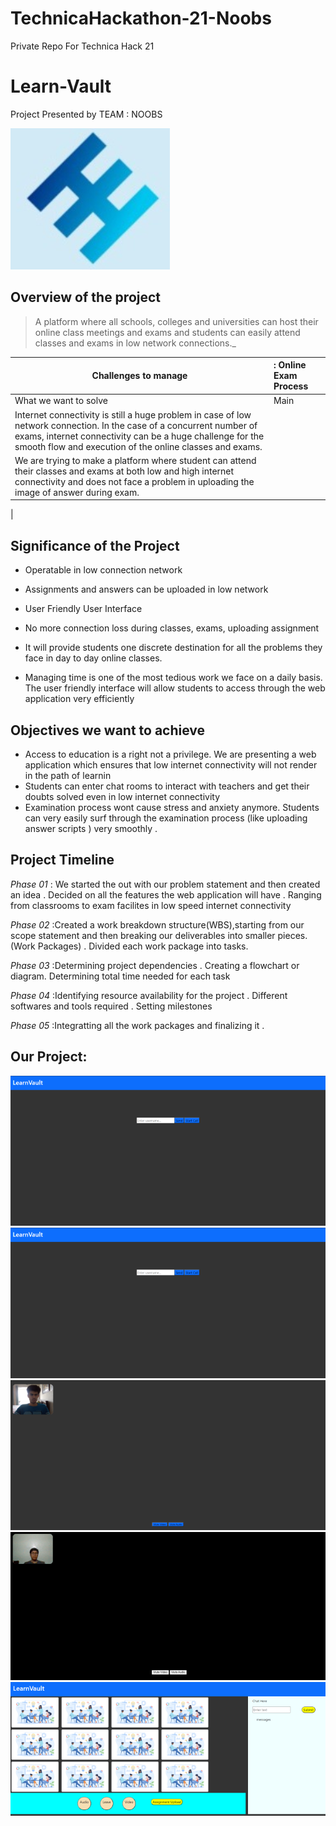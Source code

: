 # TechnicaHackathon-21-Noobs
Private Repo For Technica Hack 21
# Learn-Vault


Project Presented by TEAM : NOOBS


![markdown logo](./public/Logmo.png "Logo")

## Overview of the project

>A platform where all schools, colleges and universities can host their online class meetings and exams and students can easily attend classes and exams in low network connections._

|Challenges to manage|: Online Exam Process|
|---------------------|:---------|
|What we want to solve|Main|
|Internet connectivity is still a huge problem in case of low network connection. In the case of a concurrent number of exams, internet connectivity can be a huge challenge for the smooth flow and execution of the online classes and exams.
|We are trying to make a platform where student can attend their classes and exams at both low and high internet connectivity and does not face a problem in uploading the image of answer during exam.
|

## Significance of the Project
* Operatable in low connection network
* Assignments and answers can be uploaded in low network
* User Friendly User Interface
* No more connection loss during classes, exams, uploading assignment
* It will provide students one discrete destination for all the problems they face in day to day online classes.

* Managing time is one of the most tedious work we face on a daily basis. The user friendly interface will allow students to access through the web application very efficiently

## Objectives we want to achieve

* Access to education is a right  not a privilege. We are presenting a web application which ensures that  low internet connectivity will not render in the path of learnin
* Students can enter chat rooms to interact with teachers and get their doubts solved even in low internet connectivity
* Examination process wont cause stress and anxiety anymore. Students can very easily surf through the examination process (like uploading answer scripts ) very smoothly .


## Project Timeline

*Phase 01*  :
We started the out with our problem statement and then created an idea . Decided on all the features the web application will have . Ranging from classrooms to exam facilites in low speed internet connectivity

*Phase 02*   :Created a work breakdown structure(WBS),starting from our scope statement and then breaking our deliverables into smaller pieces.(Work Packages) . Divided  each work package into tasks.

*Phase 03*   :Determining project dependencies . Creating a flowchart or diagram. Determining total time needed for each task


*Phase 04*   :Identifying resource availability for the project .
Different softwares and tools required .
Setting milestones

*Phase 05*   :Integratting all the work packages and finalizing it . 


## Our Project: 
![markdown image](https://github.com/CaptAlpha/TechnicaHackathon-21-Noobs/blob/main/public/unknown%20(1).png)
![markdown image](https://github.com/CaptAlpha/TechnicaHackathon-21-Noobs/blob/main/public/unknown%20(1).png)
![markdown image](https://github.com/CaptAlpha/TechnicaHackathon-21-Noobs/blob/main/public/unknown%20(2).png)
![markdown image](https://github.com/CaptAlpha/TechnicaHackathon-21-Noobs/blob/main/public/unknown%20(3).png)
![markdown image](https://github.com/CaptAlpha/TechnicaHackathon-21-Noobs/blob/main/public/unknown%20(4).png)
